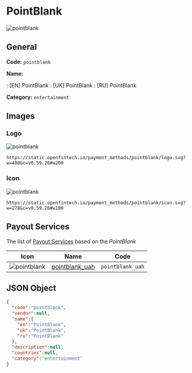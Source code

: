 
# PointBlank 
![pointblank](https://static.openfintech.io/payment_methods/pointblank/logo.svg?w=400&c=v0.59.26#w200)  

## General 
**Code:** `pointblank` 
 
**Name:** 
 
:	[EN] PointBlank 
:	[UK] PointBlank 
:	[RU] PointBlank 
 
**Category:** `entertainment` 
 

## Images 

### Logo 
![pointblank](https://static.openfintech.io/payment_methods/pointblank/logo.svg?w=400&c=v0.59.26#w200)  

```
https://static.openfintech.io/payment_methods/pointblank/logo.svg?w=400&c=v0.59.26#w200
```  

### Icon 
![pointblank](https://static.openfintech.io/payment_methods/pointblank/icon.svg?w=278&c=v0.59.26#w100)  

```
https://static.openfintech.io/payment_methods/pointblank/icon.svg?w=278&c=v0.59.26#w100
```  

## Payout Services 
 
The list of [Payout Services](/payout-services/) based on the _PointBlank_ 

|Icon|Name|Code| 
|:---:|:---:|:---:| 
|![pointblank](https://static.openfintech.io/payout_methods/pointblank/icon.svg?w=278&c=v0.59.26#w40) |[pointblank_uah](/payout-services/pointblank_uah/)|`pointblank_uah`| 
 

## JSON Object 

```json
{
  "code":"pointblank",
  "vendor":null,
  "name":{
    "en":"PointBlank",
    "uk":"PointBlank",
    "ru":"PointBlank"
  },
  "description":null,
  "countries":null,
  "category":"entertainment"
}
```  
